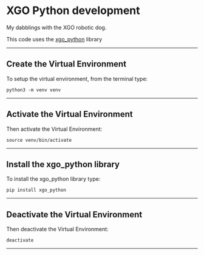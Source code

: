 # XGO Python development

My dabblings with the XGO robotic dog.

This code uses the [xgo_python]() library

---

## Create the Virtual Environment

To setup the virtual environment, from the terminal type:

```
python3 -m venv venv
```

---

## Activate the Virtual Environment

Then activate the Virtual Environment:

```
source venv/bin/activate
```

---

## Install the xgo_python library

To install the xgo_python library type:

```
pip install xgo_python
```

---

## Deactivate the Virtual Environment

Then deactivate the Virtual Environment:

```
deactivate
```

---
